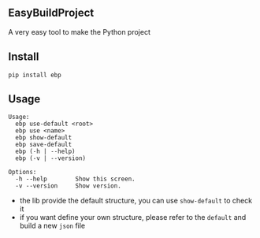 ## EasyBuildProject
A very easy tool to make the Python project

## Install

`pip install ebp`

## Usage

```
Usage:
  ebp use-default <root>
  ebp use <name>
  ebp show-default
  ebp save-default
  ebp (-h | --help)
  ebp (-v | --version)

Options:
  -h --help        Show this screen.
  -v --version     Show version.
```



- the lib provide the default structure, you can use `show-default` to check it
- if you want define your own structure, please refer to the `default`  and build a new `json` file

